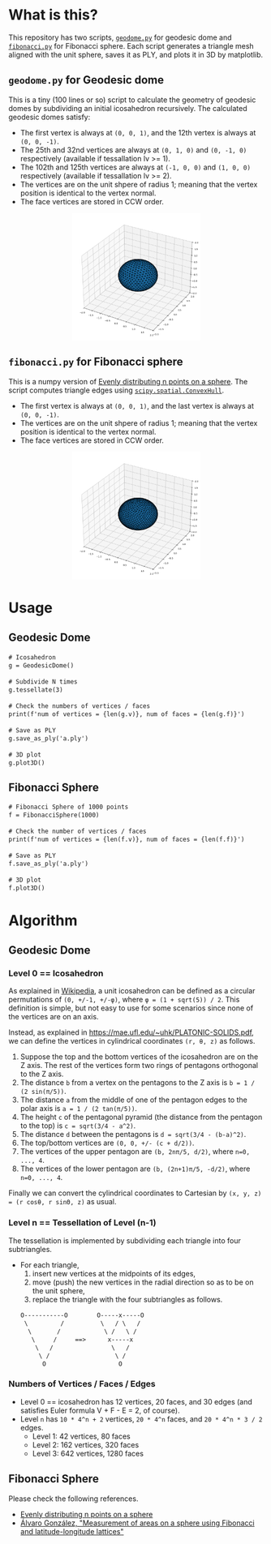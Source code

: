 # What is this?

This repository has two scripts, [`geodome.py`](./geodome.py) for geodesic dome and [`fibonacci.py`](./fibonacci.py) for Fibonacci sphere.
Each script generates a triangle mesh aligned with the unit sphere, saves it as PLY, and plots it in 3D by matplotlib.

## `geodome.py` for Geodesic dome

This is a tiny (100 lines or so) script to calculate the geometry of geodesic domes by subdividing an initial icosahedron recursively.  The calculated geodesic domes satisfy:

* The first vertex is always at `(0, 0, 1)`, and the 12th vertex is always at `(0, 0, -1)`.
* The 25th and 32nd vertices are always at `(0, 1, 0)` and `(0, -1, 0)` respectively (available if tessallation lv >= 1).
* The 102th and 125th vertices are always at `(-1, 0, 0)` and `(1, 0, 0)` respectively (available if tessallation lv >= 2).
* The vertices are on the unit shpere of radius 1; meaning that the vertex position is identical to the vertex normal.
* The face vertices are stored in CCW order.

<img src="geodome.png" alt="Geodesic dome of 642 vertices and 1280 triangles" style="width:50%; display: block; margin: auto;"/>

## `fibonacci.py` for Fibonacci sphere

This is a numpy version of [Evenly distributing n points on a sphere](https://stackoverflow.com/a/26127012).  The script computes triangle edges using [`scipy.spatial.ConvexHull`](https://docs.scipy.org/doc/scipy/reference/generated/scipy.spatial.ConvexHull.html).

* The first vertex is always at `(0, 0, 1)`, and the last vertex is always at `(0, 0, -1)`.
* The vertices are on the unit shpere of radius 1; meaning that the vertex position is identical to the vertex normal.
* The face vertices are stored in CCW order.

<img src="fibonacci.png" alt="Fibonacci sphere of 1000 vertices and 1996 triangles" style="width:50%; display: block; margin: auto;"/>

# Usage

## Geodesic Dome

```:python
# Icosahedron
g = GeodesicDome()

# Subdivide N times
g.tessellate(3)

# Check the numbers of vertices / faces
print(f'num of vertices = {len(g.v)}, num of faces = {len(g.f)}')

# Save as PLY
g.save_as_ply('a.ply')

# 3D plot
g.plot3D()
```

## Fibonacci Sphere

```:python
# Fibonacci Sphere of 1000 points
f = FibonacciSphere(1000)

# Check the number of vertices / faces
print(f'num of vertices = {len(f.v)}, num of faces = {len(f.f)}')

# Save as PLY
f.save_as_ply('a.ply')

# 3D plot
f.plot3D()
```

# Algorithm

## Geodesic Dome

### Level 0 == Icosahedron

As explained in [Wikipedia](https://en.wikipedia.org/wiki/Regular_icosahedron), a unit icosahedron can be defined as a circular permutations of `(0, +/-1, +/-φ)`, where `φ = (1 + sqrt(5)) / 2`.
This definition is simple, but not easy to use for some scenarios since none of the vertices are on an axis.

Instead, as explained in https://mae.ufl.edu/~uhk/PLATONIC-SOLIDS.pdf, we can define the vertices in cylindrical coordinates `(r, θ, z)` as follows.

1. Suppose the top and the bottom vertices of the icosahedron are on the Z axis. The rest of the vertices form two rings of pentagons orthogonal to the Z axis.
2. The distance `b` from a vertex on the pentagons to the Z axis is `b = 1 / (2 sin(π/5))`.
3. The distance `a` from the middle of one of the pentagon edges to the polar axis is `a = 1 / (2 tan(π/5))`.
4. The height `c` of the pentagonal pyramid (the distance from the pentagon to the top) is `c = sqrt(3/4 - a^2)`.
5. The distance `d` between the pentagons is `d = sqrt(3/4 - (b-a)^2)`.
6. The top/bottom vertices are `(0, 0, +/- (c + d/2))`.
7. The vertices of the upper pentagon are `(b, 2nπ/5, d/2)`, where `n=0, ..., 4`.
8. The vertices of the lower pentagon are `(b, (2n+1)π/5, -d/2)`, where `n=0, ..., 4`.

Finally we can convert the cylindrical coordinates to Cartesian by `(x, y, z) = (r cosθ, r sinΘ, z)` as usual.

### Level n == Tessellation of Level (n-1)

The tessellation is implemented by subdividing each triangle into four subtriangles.

* For each triangle,
  1. insert new vertices at the midpoints of its edges,
  2. move (push) the new vertices in the radial direction so as to be on the unit sphere,
  3. replace the triangle with the four subtriangles as follows.
  ```
  O-----------O        O-----x-----O
   \         /          \   / \   /
    \       /            \ /   \ /
     \     /     ==>      x-----x
      \   /                \   /
       \ /                  \ /
        O                    O
  ```

### Numbers of Vertices / Faces / Edges

* Level 0 == icosahedron has 12 vertices, 20 faces, and 30 edges (and satisfies Euler formula V + F - E = 2, of course).
* Level `n` has `10 * 4^n + 2` vertices, `20 * 4^n` faces, and `20 * 4^n * 3 / 2` edges.
  * Level 1: 42 vertices, 80 faces
  * Level 2: 162 vertices, 320 faces
  * Level 3: 642 vertices, 1280 faces


## Fibonacci Sphere

Please check the following references.

- [Evenly distributing n points on a sphere](https://stackoverflow.com/a/26127012)
- [Álvaro González, "Measurement of areas on a sphere using Fibonacci and latitude-longitude lattices"](https://arxiv.org/abs/0912.4540)

